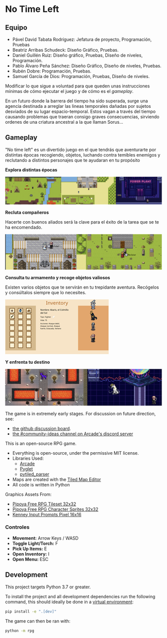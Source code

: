 # No Time Left

## Equipo
- Pável David Tabata Rodríguez: Jefatura de proyecto, Programación, Pruebas 
- Beatriz Arribas Schudeck: Diseño Gráfico, Pruebas.
- Daniel Guillén Ruiz: Diseño gráfico, Pruebas, Diseño de niveles, Programación. 
- Pablo Álvaro Peña Sánchez: Diseño Gráfico, Diseño de niveles, Pruebas.
- Rubén Dobre: Programación, Pruebas.
- Samuel García de Dios: Programación, Pruebas, Diseño de niveles.

Modificar lo que sigue a voluntad para que queden unas instrucciones mínimas de cómo ejecutar el juego y de cómo es el *gameplay*.

En un futuro donde la barrera del tiempo ha sido superada, surge una agencia destinada a arreglar las lineas temporales dañadas por sujetos desviados de su lugar espacio-temporal. Estos vagan a través del tiempo causando problemas que traeran consigo graves consecuencias, sirviendo ordenes de una criatura ancestral a la que llaman Sorus...

## Gameplay
"No time left" es un divertido juego en el que tendrás que aventurarte por distintas épocas recogiendo, objetos, luchando contra temibles enemigos y reclutando a distintos personajes que te ayudaran en tu propósito

**Explora distintas épocas**


![img_16.png](img_16.png)  


**Recluta compañeros**

Hacerte con buenos aliados será la clave para el éxito de la tarea que se te ha encomendado.

![img_17.png](img_17.png)

**Consulta tu armamento y recoge objetos valiosos**

Existen varios objetos que te servirán en tu trepidante aventura. Recógelos y consúltalos siempre que lo necesites.

![img_18.png](img_18.png)

**Y enfrenta tu destino**

![img_19.png](img_19.png)

The game is in extremely early stages. For discussion on future direction, see:
* [the github discussion board](https://github.com/pythonarcade/community-rpg/discussions).
* [the #community-ideas channel on Arcade's discord server](https://discord.com/channels/458662222697070613/704736572603629589)

This is an open-source RPG game.

* Everything is open-source, under the permissive MIT license.
* Libraries Used:
  * [Arcade](https://github.com/pythonarcade/arcade)
  * [Pyglet](https://github.com/pyglet/pyglet)
  * [pytiled_parser](https://github.com/pythonarcade/pytiled_parser)
* Maps are created with the [Tiled Map Editor](https://mapeditor.org)
* All code is written in Python

Graphics Assets From:
* [Pipoya Free RPG Tileset 32x32](https://pipoya.itch.io/pipoya-rpg-tileset-32x32)
* [Pipoya Free RPG Character Sprites 32x32](https://pipoya.itch.io/pipoya-free-rpg-character-sprites-32x32)
* [Kenney Input Prompts Pixel 16x16](https://kenney.nl/assets/input-prompts-pixel-16)



### Controles
- **Movement:** Arrow Keys / WASD
- **Toggle Light/Torch:** F
- **Pick Up Items:** E
- **Open Inventory:** I
- **Open Menu:** ESC

## Development

This project targets Python 3.7 or greater.

To install the project and all development dependencies run the following command, this should ideally be done in a [virtual environment](https://docs.python.org/3/tutorial/venv.html):

```bash
pip install -e ".[dev]"
```

The game can then be ran with:

```bash
python -m rpg
```
